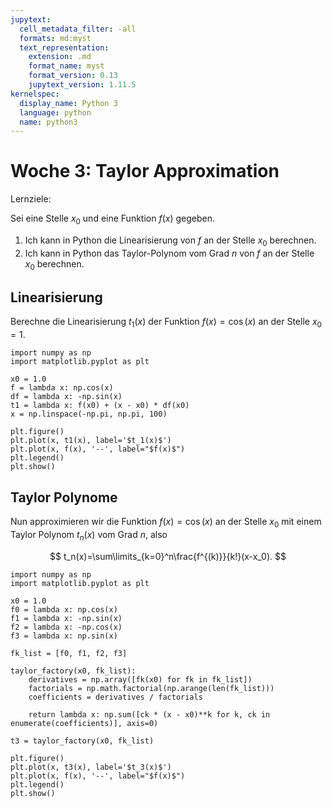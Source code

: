 ```yaml
---
jupytext:
  cell_metadata_filter: -all
  formats: md:myst
  text_representation:
    extension: .md
    format_name: myst
    format_version: 0.13
    jupytext_version: 1.11.5
kernelspec:
  display_name: Python 3
  language: python
  name: python3
---
```


# Woche 3: Taylor Approximation

Lernziele:

Sei eine Stelle $x_0$ und eine Funktion $f(x)$ gegeben.

1. Ich kann in Python die Linearisierung von $f$ an der Stelle $x_0$ berechnen.
2. Ich kann in Python das Taylor-Polynom vom Grad $n$ von $f$ an der Stelle $x_0$ berechnen.

## Linearisierung

Berechne die Linearisierung $t_1(x)$ der Funktion $f(x)=\cos(x)$ an der Stelle $x_0=1$.

```{code-cell} ipython3
import numpy as np
import matplotlib.pyplot as plt

x0 = 1.0
f = lambda x: np.cos(x)
df = lambda x: -np.sin(x)
t1 = lambda x: f(x0) + (x - x0) * df(x0)
x = np.linspace(-np.pi, np.pi, 100)

plt.figure()
plt.plot(x, t1(x), label='$t_1(x)$')
plt.plot(x, f(x), '--', label="$f(x)$")
plt.legend()
plt.show()
```

## Taylor Polynome

Nun approximieren wir die Funktion $f(x)=\cos(x)$ an der Stelle $x_0$ mit einem Taylor Polynom $t_n(x)$ vom Grad $n$, also

$$
t_n(x)=\sum\limits_{k=0}^n\frac{f^{(k)}}{k!}(x-x_0).
$$

```{code-cell} ipython3
import numpy as np
import matplotlib.pyplot as plt

x0 = 1.0
f0 = lambda x: np.cos(x)
f1 = lambda x: -np.sin(x)
f2 = lambda x: -np.cos(x)
f3 = lambda x: np.sin(x)

fk_list = [f0, f1, f2, f3]

taylor_factory(x0, fk_list):
    derivatives = np.array([fk(x0) for fk in fk_list])
    factorials = np.math.factorial(np.arange(len(fk_list)))
    coefficients = derivatives / factorials

    return lambda x: np.sum([ck * (x - x0)**k for k, ck in enumerate(coefficients)], axis=0)

t3 = taylor_factory(x0, fk_list)

plt.figure()
plt.plot(x, t3(x), label='$t_3(x)$')
plt.plot(x, f(x), '--', label="$f(x)$")
plt.legend()
plt.show()
```